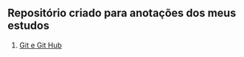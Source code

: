 ## Repositório criado para anotações dos meus estudos

1. [Git e Git Hub](/AprendendoGit_GitHub.md)
